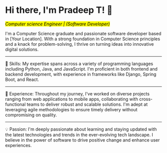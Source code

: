 # Hi there, I'm Pradeep T! 👋

<mark> _Computer science Engineer | (Software Developer)_</mark>

I'm a Computer Science graduate and passionate software developer based in [Your Location]. With a strong foundation in Computer Science principles and a knack for problem-solving, I thrive on turning ideas into innovative digital solutions.

---

🚀 Skills: My expertise spans across a variety of programming languages including Python, Java, and JavaScript. I'm proficient in both frontend and backend development, with experience in frameworks like Django, Spring Boot, and React.

---

🔭 Experience: Throughout my journey, I've worked on diverse projects ranging from web applications to mobile apps, collaborating with cross-functional teams to deliver robust and scalable solutions. I'm adept at leveraging agile methodologies to ensure timely delivery without compromising on quality.

---

💡 Passion: I'm deeply passionate about learning and staying updated with the latest technologies and trends in the ever-evolving tech landscape. I believe in the power of software to drive positive change and enhance user experiences.